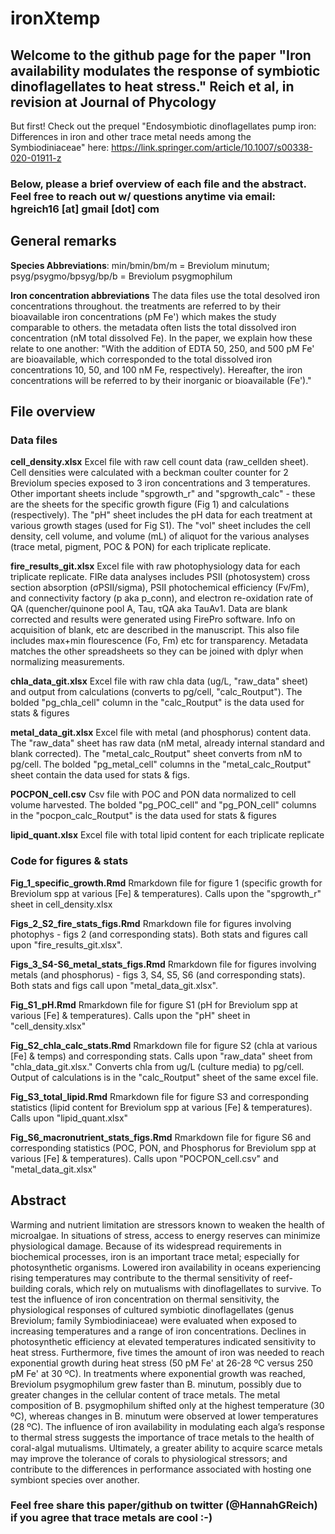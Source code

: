 # ironXtemp

## Welcome to the github page for the paper "Iron availability modulates the response of symbiotic dinoflagellates to heat stress." Reich et al, in revision at Journal of Phycology

But first! Check out the prequel "Endosymbiotic dinoflagellates pump iron: Differences in iron and other trace metal needs among the Symbiodiniaceae" here: https://link.springer.com/article/10.1007/s00338-020-01911-z

### Below, please a brief overview of each file and the abstract. Feel free to reach out w/ questions anytime via email: hgreich16 [at] gmail [dot] com

## General remarks 
**Species Abbreviations**: min/bmin/bm/m = Breviolum minutum; psyg/psygmo/bpsyg/bp/b = Breviolum psygmophilum

**Iron concentration abbreviations** The data files use the total desolved iron concentrations throughout. the treatments are referred to by their bioavailable iron concentrations (pM Fe') which makes the study comparable to others. the metadata often lists the total dissolved iron concentration (nM total dissolved Fe). In the paper, we explain how these relate to one another: "With the addition of EDTA 50, 250, and 500 pM Fe' are bioavailable, which corresponded to the total dissolved iron concentrations 10, 50, and 100 nM Fe, respectively). Hereafter, the iron concentrations will be referred to by their inorganic or bioavailable (Fe')."

## File overview

### Data files
**cell_density.xlsx** Excel file with raw cell count data (raw_cellden sheet). Cell densities were calculated with a beckman coulter counter for 2 Breviolum species exposed to 3 iron concentrations and 3 temperatures. Other important sheets include "spgrowth_r" and "spgrowth_calc" - these are the sheets for the specific growth figure (Fig 1) and calculations (respectively). The "pH" sheet includes the pH data for each treatment at various growth stages (used for Fig S1). The "vol" sheet includes the cell density, cell volume, and volume (mL) of aliquot for the various analyses (trace metal, pigment, POC & PON) for each triplicate replicate.

**fire_results_git.xlsx** Excel file with raw photophysiology data for each triplicate replicate. FIRe data analyses includes PSII (photosystem) cross section absorption (σPSII/sigma), PSII photochemical efficiency (Fv/Fm), and connectivity factory (p aka p_conn), and electron re-oxidation rate of QA (quencher/quinone pool A, Tau, τQA aka TauAv1. Data are blank corrected and results were generated using FirePro software. Info on acquisition of blank, etc are described in the manuscript. This also file includes max+min flourescence (Fo, Fm) etc for transparency. Metadata matches the other spreadsheets so they can be joined with dplyr when normalizing measurements.

**chla_data_git.xlsx** Excel file with raw chla data (ug/L, "raw_data" sheet) and output from calculations (converts to pg/cell, "calc_Routput"). The bolded "pg_chla_cell" column in the "calc_Routput" is the data used for stats & figures

**metal_data_git.xlsx** Excel file with metal (and phosphorus) content data. The "raw_data" sheet has raw data (nM metal, already internal standard and blank corrected). The "metal_calc_Routput" sheet converts from nM to pg/cell. The bolded "pg_metal_cell" columns in the "metal_calc_Routput" sheet contain the data used for stats & figs. 

**POCPON_cell.csv** Csv file with POC and PON data normalized to cell volume harvested. The bolded "pg_POC_cell" and "pg_PON_cell" columns in the "pocpon_calc_Routput" is the data used for stats & figures

**lipid_quant.xlsx** Excel file with total lipid content for each triplicate replicate

### Code for figures & stats
**Fig_1_specific_growth.Rmd** Rmarkdown file for figure 1 (specific growth for Breviolum spp at various [Fe] & temperatures). Calls upon the "spgrowth_r" sheet in cell_density.xlsx

**Figs_2_S2_fire_stats_figs.Rmd** Rmarkdown file for figures involving photophys - figs 2 (and corresponding stats). Both stats and figures call upon "fire_results_git.xlsx".

**Figs_3_S4-S6_metal_stats_figs.Rmd** Rmarkdown file for figures involving metals (and phosphorus) - figs 3, S4, S5, S6 (and corresponding stats). Both stats and figs call upon "metal_data_git.xlsx". 

**Fig_S1_pH.Rmd** Rmarkdown file for figure S1 (pH for Breviolum spp at various [Fe] & temperatures). Calls upon the "pH" sheet in "cell_density.xlsx"

**Fig_S2_chla_calc_stats.Rmd** Rmarkdown file for figure S2 (chla at various [Fe] & temps) and corresponding stats. Calls upon "raw_data" sheet from "chla_data_git.xlsx." Converts chla from ug/L (culture media) to pg/cell. Output of calculations is in the "calc_Routput" sheet of the same excel file.

**Fig_S3_total_lipid.Rmd** Rmarkdown file for figure S3 and corresponding statistics (lipid content for Breviolum spp at various [Fe] & temperatures). Calls upon "lipid_quant.xlsx"

**Fig_S6_macronutrient_stats_figs.Rmd** Rmarkdown file for figure S6 and corresponding statistics (POC, PON, and Phosphorus for Breviolum spp at various [Fe] & temperatures). Calls upon "POCPON_cell.csv" and "metal_data_git.xlsx"

## Abstract
Warming and nutrient limitation are stressors known to weaken the health of microalgae. In situations of stress, access to energy reserves can minimize physiological damage. Because of its widespread requirements in biochemical processes, iron is an important trace metal; especially for photosynthetic organisms. Lowered iron availability in oceans experiencing rising temperatures may contribute to the thermal sensitivity of reef-building corals, which rely on mutualisms with dinoflagellates to survive. To test the influence of iron concentration on thermal sensitivity, the physiological responses of cultured symbiotic dinoflagellates (genus Breviolum; family Symbiodiniaceae) were evaluated when exposed to increasing temperatures and a range of iron concentrations. Declines in photosynthetic efficiency at elevated temperatures indicated sensitivity to heat stress. Furthermore, five times the amount of iron was needed to reach exponential growth during heat stress (50 pM Fe' at 26-28 ºC versus 250 pM Fe' at 30 ºC). In treatments where exponential growth was reached, Breviolum psygmophilum grew faster than B. minutum, possibly due to greater changes in the cellular content of trace metals. The metal composition of B. psygmophilum shifted only at the highest temperature (30 ºC), whereas changes in B. minutum were observed at lower temperatures (28 ºC). The influence of iron availability in modulating each alga’s response to thermal stress suggests the importance of trace metals to the health of coral-algal mutualisms. Ultimately, a greater ability to acquire scarce metals may improve the tolerance of corals to physiological stressors; and contribute to the differences in performance associated with hosting one symbiont species over another.

### Feel free share this paper/github on twitter (@HannahGReich) if you agree that trace metals are cool :-)

